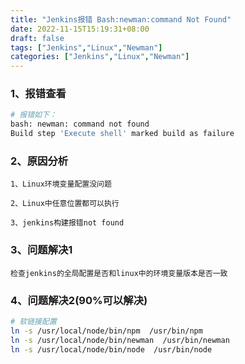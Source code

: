 ```yaml
---
title: "Jenkins报错 Bash:newman:command Not Found"
date: 2022-11-15T15:19:31+08:00
draft: false
tags: ["Jenkins","Linux","Newman"]
categories: ["Jenkins","Linux","Newman"]
---
```


### 1、报错查看
```bash
# 报错如下：
bash: newman: command not found
Build step 'Execute shell' marked build as failure
```

### 2、原因分析
```text
1、Linux环境变量配置没问题

2、Linux中任意位置都可以执行

3、jenkins构建报错not found
```

### 3、问题解决1
```text
检查jenkins的全局配置是否和linux中的环境变量版本是否一致
```

### 4、问题解决2(90%可以解决)
```bash
# 软链接配置
ln -s /usr/local/node/bin/npm  /usr/bin/npm
ln -s /usr/local/node/bin/newman  /usr/bin/newman
ln -s /usr/local/node/bin/node  /usr/bin/node
```